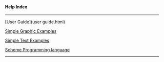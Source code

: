 #### Help Index 

----

[User Guide](user guide.html)

[Simple Graphic Examples](simpleexamples.html)

[Simple Text Examples](simpletextexamples.html)

[Scheme Programming language](https://www.scheme.com/tspl4)

----------

 



